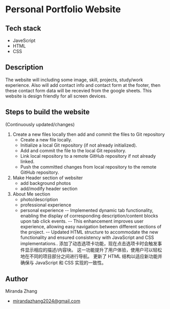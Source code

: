 # Personal Portfolio Website

## Tech stack

- JaveScript
- HTML
- CSS

## Description

The website will including some image, skill, projects, study/work experience.
Also will add contact info and contact form at the footer, then these contact form data will be recevied from the google sheets.
This website is design friendly for all screen devices.

## Steps to build the website

(Continuously updated/changes)

1. Create a new files locally then add and commit the files to Git repository
   - Create a new file locally.
   - Initialize a local Git repository (if not already initialized).
   - Add and commit the file to the local Git repository.
   - Link local repository to a remote GitHub repository if not already linked.
   - Push the committed changes from local repository to the remote GitHub repository.
2. Make Header section of websiter
   - add background photos
   - add/modify header section
3. About Me section
   - photo/description
   - professional experience
   - personal experience
     -- Implemented dynamic tab functionality, enabling the display of corresponding description/content blocks upon tab click events.
     -- This enhancement improves user experience, allowing easy navigation between different sections of the project.
     -- Updated HTML structure to accommodate the new functionality and ensured consistency with JavaScript and CSS implementations..
     添加了动态选项卡功能，现在点击选项卡时会触发事件显示相应的描述/内容块。
     这一功能提升了用户体验，使用户可以轻松地在不同的项目部分之间进行导航。
     更新了 HTML 结构以适应新功能并确保与 JavaScript 和 CSS 实现的一致性。

## Author

Miranda Zhang

- mirandazhang2024@gmail.com
